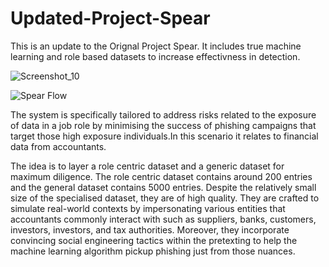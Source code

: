 # Updated-Project-Spear

This is an update to the Orignal Project Spear. It includes true machine learning and role based datasets to increase effectivness in detection.





![Screenshot_10](https://github.com/Abdurr224/Updated-Project-Spear/assets/166424757/7e83c00c-1fae-42a4-b470-cb459ec9a0f6)



![Spear Flow](https://github.com/Abdurr224/Updated-Project-Spear/assets/166424757/0327753f-0e42-44e1-a606-07c262f51716)





The system is specifically tailored to address risks related to the exposure of data in a job role by minimising the success of phishing campaigns that target those high exposure individuals.In this scenario it relates to financial data from accountants. 

The idea is to layer a role centric dataset and a generic dataset for maximum diligence. The role centric dataset contains around 200 entries and the general dataset contains 5000 entries. Despite the relatively small size of the specialised dataset, they are of high quality. They are crafted to simulate real-world contexts by impersonating various entities that accountants commonly interact with such as suppliers, banks, customers, investors, investors, and tax authorities. Moreover, they incorporate convincing social engineering tactics within the pretexting to help the machine learning algorithm pickup phishing just from those nuances.




